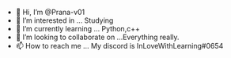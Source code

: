 - 👋 Hi, I’m @Prana-v01
- 👀 I’m interested in ... Studying
- 🌱 I’m currently learning ... Python,c++
- 💞️ I’m looking to collaborate on ...Everything really.
- 📫 How to reach me ... My discord is InLoveWithLearning#0654

<!---
Prana-v01/Prana-v01 is a ✨ special ✨ repository because its `README.md` (this file) appears on your GitHub profile.
You can click the Preview link to take a look at your changes.
--->
